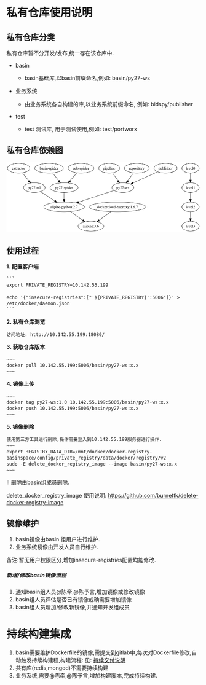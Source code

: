 # 私有仓库使用说明

## 私有仓库分类
私有仓库暂不分开发/发布,统一存在该仓库中.

+ basin
    + basin基础库,以basin前缀命名,例如:
basin/py27-ws

    
+ 业务系统
    + 由业务系统各自构建的库,以业务系统前缀命名, 例如:
bidspy/publisher

+ test
    + test 测试库, 用于测试使用,例如:
    test/portworx

## 私有仓库依赖图

![](/graphics/docker_deps.png)



## 使用过程
**1. 配置客户端**
    
    ```
    export PRIVATE_REGISTRY=10.142.55.199

    echo '{"insecure-registries":["'${PRIVATE_REGISTRY}':5006"]}' > /etc/docker/daemon.json
    ```

**2. 私有仓库浏览**

    访问地址: http://10.142.55.199:18080/

**3. 获取仓库版本**

    ~~~
    docker pull 10.142.55.199:5006/basin/py27-ws:x.x
    ~~~

**4. 镜像上传**

    ~~~
    docker tag py27-ws:1.0 10.142.55.199:5006/basin/py27-ws:x.x
    docker push 10.142.55.199:5006/basin/py27-ws:x.x
    ~~~

**5. 镜像删除**

    使用第三方工具进行删除,操作需要登入到10.142.55.199服务器进行操作.
    ~~~
    export REGISTRY_DATA_DIR=/mnt/docker/docker-registry-basinspace/config/private_registry/data/docker/registry/v2
    sudo -E delete_docker_registry_image --image basin/py27-ws:x.x
    ~~~
    
    
!! 删除由basin组成员删除.
    
delete_docker_registry_image 使用说明:
https://github.com/burnettk/delete-docker-registry-image
    
## 镜像维护
1. basin镜像由basin 组用户进行维护.
2. 业务系统镜像由开发人员自行维护.

备注:暂无用户权限区分,增加insecure-registries配置均能修改.

##### 新增/修改basin镜像流程
1. 通知basin组人员@陈牵,@陈予言,增加镜像或修改镜像
2. basin组人员评估是否已有镜像或确需要增加镜像
3. basin组人员增加/修改新镜像,并通知开发组成员



# 持续构建集成

1. basin需要维护Dockerfile的镜像,需提交到gitlab中,每次对Dockerfile修改,自动触发持续构建程,构建流程:
    见:  [持续交付说明](/chi-xu-jiao-fu-shuo-ming.md)
2. 共有库(redis,mongod)不需要持续构建
3. 业务系统,需要@陈牵,@陈予言,增加构建脚本,完成持续构建.



